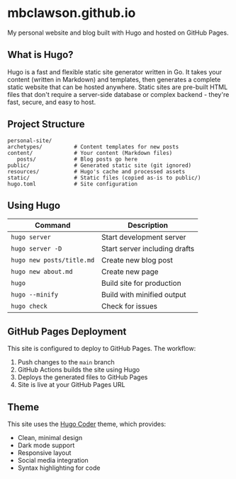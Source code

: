 # mbclawson.github.io
My personal website and blog built with Hugo and hosted on GitHub Pages.

## What is Hugo?
Hugo is a fast and flexible static site generator written in Go. It takes your content (written in Markdown) and templates, then generates a complete static website that can be hosted anywhere. Static sites are pre-built HTML files that don't require a server-side database or complex backend - they're fast, secure, and easy to host.

## Project Structure
```
personal-site/
archetypes/          # Content templates for new posts
content/             # Your content (Markdown files)
   posts/            # Blog posts go here
public/              # Generated static site (git ignored)
resources/           # Hugo's cache and processed assets
static/              # Static files (copied as-is to public/)
hugo.toml            # Site configuration
```

## Using Hugo

| Command | Description |
|---------|-------------|
| `hugo server` | Start development server |
| `hugo server -D` | Start server including drafts |
| `hugo new posts/title.md` | Create new blog post |
| `hugo new about.md` | Create new page |
| `hugo` | Build site for production |
| `hugo --minify` | Build with minified output |
| `hugo check` | Check for issues |


## GitHub Pages Deployment

This site is configured to deploy to GitHub Pages. The workflow:

1. Push changes to the `main` branch
2. GitHub Actions builds the site using Hugo
3. Deploys the generated files to GitHub Pages
4. Site is live at your GitHub Pages URL

## Theme
This site uses the [Hugo Coder](https://github.com/luizdepra/hugo-coder) theme, which provides:
- Clean, minimal design
- Dark mode support
- Responsive layout
- Social media integration
- Syntax highlighting for code

